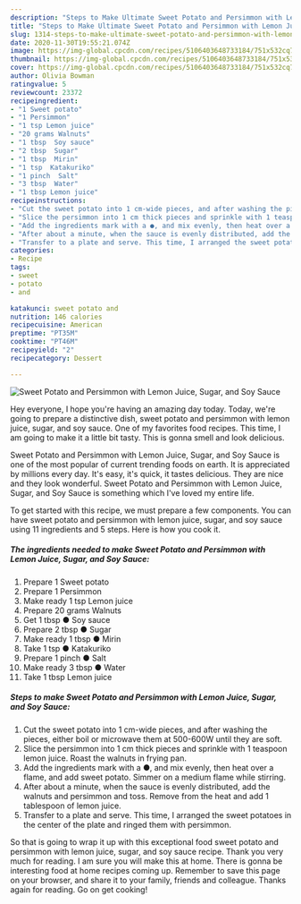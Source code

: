 ```yaml
---
description: "Steps to Make Ultimate Sweet Potato and Persimmon with Lemon Juice, Sugar, and Soy Sauce"
title: "Steps to Make Ultimate Sweet Potato and Persimmon with Lemon Juice, Sugar, and Soy Sauce"
slug: 1314-steps-to-make-ultimate-sweet-potato-and-persimmon-with-lemon-juice-sugar-and-soy-sauce
date: 2020-11-30T19:55:21.074Z
image: https://img-global.cpcdn.com/recipes/5106403648733184/751x532cq70/sweet-potato-and-persimmon-with-lemon-juice-sugar-and-soy-sauce-recipe-main-photo.jpg
thumbnail: https://img-global.cpcdn.com/recipes/5106403648733184/751x532cq70/sweet-potato-and-persimmon-with-lemon-juice-sugar-and-soy-sauce-recipe-main-photo.jpg
cover: https://img-global.cpcdn.com/recipes/5106403648733184/751x532cq70/sweet-potato-and-persimmon-with-lemon-juice-sugar-and-soy-sauce-recipe-main-photo.jpg
author: Olivia Bowman
ratingvalue: 5
reviewcount: 23372
recipeingredient:
- "1 Sweet potato"
- "1 Persimmon"
- "1 tsp Lemon juice"
- "20 grams Walnuts"
- "1 tbsp  Soy sauce"
- "2 tbsp  Sugar"
- "1 tbsp  Mirin"
- "1 tsp  Katakuriko"
- "1 pinch  Salt"
- "3 tbsp  Water"
- "1 tbsp Lemon juice"
recipeinstructions:
- "Cut the sweet potato into 1 cm-wide pieces, and after washing the pieces, either boil or microwave them at 500-600W until they are soft."
- "Slice the persimmon into 1 cm thick pieces and sprinkle with 1 teaspoon lemon juice. Roast the walnuts in frying pan."
- "Add the ingredients mark with a ●, and mix evenly, then heat over a flame, and add sweet potato. Simmer on a medium flame while stirring."
- "After about a minute, when the sauce is evenly distributed, add the walnuts and persimmon and toss. Remove from the heat and add 1 tablespoon of lemon juice."
- "Transfer to a plate and serve. This time, I arranged the sweet potatoes in the center of the plate and ringed them with persimmon."
categories:
- Recipe
tags:
- sweet
- potato
- and

katakunci: sweet potato and 
nutrition: 146 calories
recipecuisine: American
preptime: "PT35M"
cooktime: "PT46M"
recipeyield: "2"
recipecategory: Dessert

---
```



![Sweet Potato and Persimmon with Lemon Juice, Sugar, and Soy Sauce](https://img-global.cpcdn.com/recipes/5106403648733184/751x532cq70/sweet-potato-and-persimmon-with-lemon-juice-sugar-and-soy-sauce-recipe-main-photo.jpg)

Hey everyone, I hope you're having an amazing day today. Today, we're going to prepare a distinctive dish, sweet potato and persimmon with lemon juice, sugar, and soy sauce. One of my favorites food recipes. This time, I am going to make it a little bit tasty. This is gonna smell and look delicious.



Sweet Potato and Persimmon with Lemon Juice, Sugar, and Soy Sauce is one of the most popular of current trending foods on earth. It is appreciated by millions every day. It's easy, it's quick, it tastes delicious. They are nice and they look wonderful. Sweet Potato and Persimmon with Lemon Juice, Sugar, and Soy Sauce is something which I've loved my entire life.


To get started with this recipe, we must prepare a few components. You can have sweet potato and persimmon with lemon juice, sugar, and soy sauce using 11 ingredients and 5 steps. Here is how you cook it.

<!--inarticleads1-->

##### The ingredients needed to make Sweet Potato and Persimmon with Lemon Juice, Sugar, and Soy Sauce:

1. Prepare 1 Sweet potato
1. Prepare 1 Persimmon
1. Make ready 1 tsp Lemon juice
1. Prepare 20 grams Walnuts
1. Get 1 tbsp ● Soy sauce
1. Prepare 2 tbsp ● Sugar
1. Make ready 1 tbsp ● Mirin
1. Take 1 tsp ● Katakuriko
1. Prepare 1 pinch ● Salt
1. Make ready 3 tbsp ● Water
1. Take 1 tbsp Lemon juice




<!--inarticleads2-->

##### Steps to make Sweet Potato and Persimmon with Lemon Juice, Sugar, and Soy Sauce:

1. Cut the sweet potato into 1 cm-wide pieces, and after washing the pieces, either boil or microwave them at 500-600W until they are soft.
1. Slice the persimmon into 1 cm thick pieces and sprinkle with 1 teaspoon lemon juice. Roast the walnuts in frying pan.
1. Add the ingredients mark with a ●, and mix evenly, then heat over a flame, and add sweet potato. Simmer on a medium flame while stirring.
1. After about a minute, when the sauce is evenly distributed, add the walnuts and persimmon and toss. Remove from the heat and add 1 tablespoon of lemon juice.
1. Transfer to a plate and serve. This time, I arranged the sweet potatoes in the center of the plate and ringed them with persimmon.




So that is going to wrap it up with this exceptional food sweet potato and persimmon with lemon juice, sugar, and soy sauce recipe. Thank you very much for reading. I am sure you will make this at home. There is gonna be interesting food at home recipes coming up. Remember to save this page on your browser, and share it to your family, friends and colleague. Thanks again for reading. Go on get cooking!
